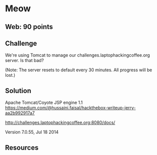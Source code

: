# Meow

## Web: 90 points

## Challenge
We're using Tomcat to manage our challenges.laptophackingcoffee.org server. Is that bad?

(Note: The server resets to default every 30 minutes. All progress will be lost.)

## Solution

Apache Tomcat/Coyote JSP engine 1.1
https://medium.com/@hussaini.faisal/hackthebox-writeup-jerry-aa2b992917a7


http://challenges.laptophackingcoffee.org:8080/docs/

Version 7.0.55, Jul 18 2014	

## Resources
